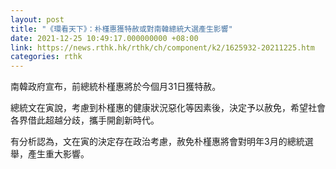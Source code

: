 ```yaml
---
layout: post
title: "《環看天下》：朴槿惠獲特赦或對南韓總統大選產生影響"
date: 2021-12-25 10:49:17.000000000 +08:00
link: https://news.rthk.hk/rthk/ch/component/k2/1625932-20211225.htm
categories: rthk
---
```


南韓政府宣布，前總統朴槿惠將於今個月31日獲特赦。

總統文在寅說，考慮到朴槿惠的健康狀況惡化等因素後，決定予以赦免，希望社會各界借此超越分歧，攜手開創新時代。

有分析認為，文在寅的決定存在政治考慮，赦免朴槿惠將會對明年3月的總統選舉，產生重大影響。

